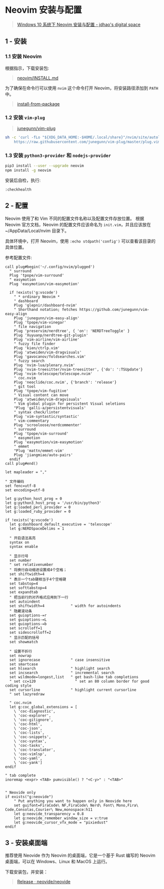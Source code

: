 # Neovim 安装与配置

> [Windows 10 系统下 Neovim 安装与配置 - jdhao's digital space](https://jdhao.github.io/2018/11/16/neovim_configuration_windows-zh/#fn:1)

## 1 - 安装

### 1.1 安装 Neovim

根据指示，下载安装包:

> [neovim/INSTALL.md](https://github.com/neovim/neovim/blob/master/INSTALL.md#install-from-download)

为了确保在命令行可以使用 `nvim` 这个命令打开 Neovim，将安装路径添加到 `PATH` 中。

> [install-from-package](https://github.com/neovim/neovim/wiki/Installing-Neovim#install-from-package)

### 1.2 安装 `vim-plug`

> [junegunn/vim-plug](https://github.com/junegunn/vim-plug#neovim)

```bash
sh -c 'curl -fLo "${XDG_DATA_HOME:-$HOME/.local/share}"/nvim/site/autoload/plug.vim --create-dirs \
    https://raw.githubusercontent.com/junegunn/vim-plug/master/plug.vim'
```

### 1.3 安装 `python3-provider` 和 `nodejs-provider`

```bash
pip3 install --user --upgrade neovim
npm install -g neovim
```

安装后自检，执行:

```
:checkhealth
```

## 2 - 配置

Neovim 使用了和 Vim 不同的配置文件名称以及配置文件存放位置。
根据 Neovim 官方文档，Neovim 的配置文件应该命名为 `init.vim`，并且应该放在 ~/AppData/Local/nvim 目录下。

具体环境中，打开 Neovim，使用 `:echo stdpath('config')` 可以查看该目录的具体位置。

参考配置文件:

```vimscript
call plug#begin('~/.config/nvim/plugged')
  " surround
  Plug 'tpope/vim-surround'
  " easymotion
  Plug 'easymotion/vim-easymotion'

  if !exists('g:vscode')
    " * ordinary Neovim *
    " dashboard
    Plug 'glepnir/dashboard-nvim'
    " Shorthand notation; fetches https://github.com/junegunn/vim-easy-align
    Plug 'junegunn/vim-easy-align'
    Plug 'tpope/vim-vinegar'
    " file navigation
    Plug 'preservim/nerdtree', { 'on': 'NERDTreeToggle' }
    Plug 'Xuyuanp/nerdtree-git-plugin'
    Plug 'vim-airline/vim-airline'
    " fuzzy file finder
    Plug 'kien/ctrlp.vim'
    Plug 'atweiden/vim-dragvisuals'
    Plug 'gavocanov/foldsearches.vim'
    " fuzzy search
    Plug 'nvim-lua/plenary.nvim'
    Plug 'nvim-treesitter/nvim-treesitter', {'do': ':TSUpdate'}
    Plug 'nvim-telescope/telescope.nvim'
    " coc.nvim
    Plug 'neoclide/coc.nvim', {'branch': 'release'}
    " git tool
    Plug 'tpope/vim-fugitive'
    " Visual content can move
    Plug 'atweiden/vim-dragvisuals'
    " Vim global plugin for persistent Visual seletions
    "Plug 'galli-a/persistentvisuals'
    " syntax check/linter
    Plug 'vim-syntastic/syntastic'
    " vim-commentary
    Plug 'scrooloose/nerdcommenter'
    " surround
    Plug 'tpope/vim-surround'
    " easymotion
    Plug 'easymotion/vim-easymotion'
    " emmet
    "Plug 'mattn/emmet-vim'
    Plug 'jiangmiao/auto-pairs'
  endif
call plug#end()

let mapleader = ","

" 文件编码
set fenc=utf-8
set encoding=utf-8

let g:python_host_prog = 0
let g:python3_host_prog = '/usr/bin/python3'
let g:loaded_perl_provider = 0
let g:loaded_ruby_provider = 0

if !exists('g:vscode')
  let g:dashboard_default_executive = 'telescope'
  let g:NERDSpaceDelims = 1

  " 开启语法高亮
  syntax on
  syntax enable

  " 显示行号
  set number
  " set relativenumber
  " 将换行自动缩进设置成4个空格；
  set shiftwidth=4
  " 表示一个tab键相当于4个空格键
  set tabstop=4
  set softtabstop=4
  set expandtab
  " 把当前行的对齐格式应用到下一行
  set autoindent
  set shiftwidth=4            " width for autoindents
  " 隐藏滚动条
  set guioptions-=r
  set guioptions-=L
  set guioptions-=b
  set scrolloff=1
  set sidescrolloff=2
  " 显示匹配的括号
  set showmatch

  " 设置不折行
  set nowrap
  set ignorecase              " case insensitive
  set smartcase
  set hlsearch                " highlight search
  set incsearch               " incremental search
  set wildmode=longest,list   " get bash-like tab completions
  " set cc=120                  " set an 80 column border for good coding style
  set cursorline              " highlight current cursorline
  " set lazyredraw

  " coc.nvim
  let g:coc_global_extensions = [
    \ 'coc-diagnostic',
    \ 'coc-explorer',
    \ 'coc-gitignore',
    \ 'coc-html',
    \ 'coc-json',
    \ 'coc-lists',
    \ 'coc-snippets',
    \ 'coc-syntax',
    \ 'coc-tasks',
    \ 'coc-translator',
    \ 'coc-vimlsp',
    \ 'coc-yaml',
    \ 'coc-yank']
endif

" tab complete
inoremap <expr> <TAB> pumvisible() ? "<C-y>" : "<TAB>"


" Neovide only
if exists("g:neovide")
    " Put anything you want to happen only in Neovide here
    set guifont=FiraCode\ NF,FiraCode\ Nerd\ Font\ Mono,Fira\ Code,Consolas,Courier\ New,monospace:h11
    let g:neovide_transparency = 0.8
    let g:neovide_remember_window_size = v:true
    let g:neovide_cursor_vfx_mode = "pixiedust"
endif
```

## 3 - 安装桌面端

推荐使用 Neovide 作为 Neovim 的桌面端，它是一个基于 Rust 编写的 Neovim 桌面端，可以在 Windows、Linux 和 MacOS 上运行。

下载安装包，并安装：

> [Release · neovide/neovide](https://github.com/neovide/neovide/releases)
